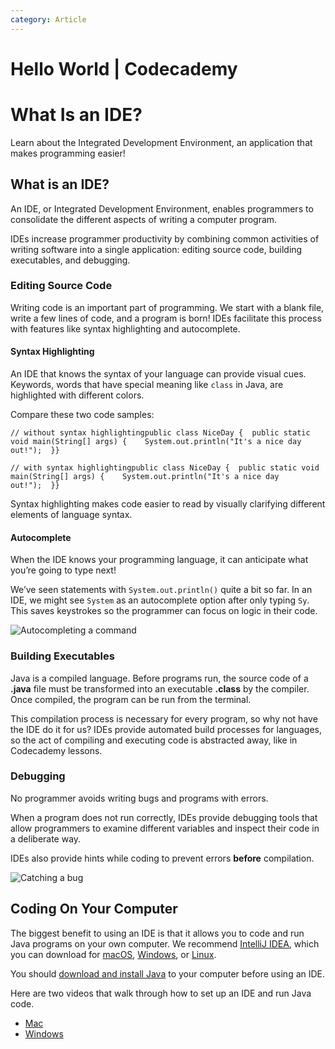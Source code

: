 ```yaml
---
category: Article
---
```


# Hello World | Codecademy

# What Is an IDE?

Learn about the Integrated Development Environment, an application that makes programming easier!

## What is an IDE?

An IDE, or Integrated Development Environment, enables programmers to consolidate the different aspects of writing a computer program.

IDEs increase programmer productivity by combining common activities of writing software into a single application: editing source code, building executables, and debugging.

### Editing Source Code

Writing code is an important part of programming. We start with a blank file, write a few lines of code, and a program is born! IDEs facilitate this process with features like syntax highlighting and autocomplete.

#### Syntax Highlighting

An IDE that knows the syntax of your language can provide visual cues. Keywords, words that have special meaning like `class` in Java, are highlighted with different colors.

Compare these two code samples:

```
// without syntax highlightingpublic class NiceDay {  public static void main(String[] args) {    System.out.println("It's a nice day out!");  }}
```

```
// with syntax highlightingpublic class NiceDay {  public static void main(String[] args) {    System.out.println("It's a nice day out!");  }}
```

Syntax highlighting makes code easier to read by visually clarifying different elements of language syntax.

#### Autocomplete

When the IDE knows your programming language, it can anticipate what you’re going to type next!

We’ve seen statements with `System.out.println()` quite a bit so far. In an IDE, we might see `System` as an autocomplete option after only typing `Sy`. This saves keystrokes so the programmer can focus on logic in their code.

![Autocompleting a command](https://content.codecademy.com/courses/learn-java/revised-2019/autocomplete_v2.gif)

### Building Executables

Java is a compiled language. Before programs run, the source code of a **.java** file must be transformed into an executable **.class** by the compiler. Once compiled, the program can be run from the terminal.

This compilation process is necessary for every program, so why not have the IDE do it for us? IDEs provide automated build processes for languages, so the act of compiling and executing code is abstracted away, like in Codecademy lessons.

### Debugging

No programmer avoids writing bugs and programs with errors.

When a program does not run correctly, IDEs provide debugging tools that allow programmers to examine different variables and inspect their code in a deliberate way.

IDEs also provide hints while coding to prevent errors **before** compilation.

![Catching a bug](https://content.codecademy.com/courses/learn-java/revised-2019/debugging_v2.png)

## Coding On Your Computer

The biggest benefit to using an IDE is that it allows you to code and run Java programs on your own computer. We recommend [IntelliJ IDEA](https://www.jetbrains.com/idea/), which you can download for [macOS](https://www.jetbrains.com/idea/download/#section=mac), [Windows](https://www.jetbrains.com/idea/download/#section=windows), or [Linux](https://www.jetbrains.com/idea/download/#section=linux).

You should [download and install Java](https://www.oracle.com/technetwork/java/javase/downloads/jdk8-downloads-2133151.html) to your computer before using an IDE.

Here are two videos that walk through how to set up an IDE and run Java code.

-   [Mac](https://youtu.be/TjYTpEOiNAI)
-   [Windows](https://youtu.be/6FmUcUMkZVQ)

